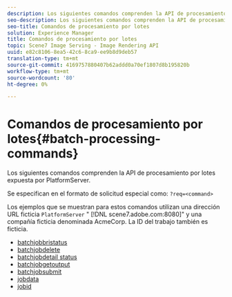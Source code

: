 ```yaml
---
description: Los siguientes comandos comprenden la API de procesamiento por lotes expuesta por PlatformServer.
seo-description: Los siguientes comandos comprenden la API de procesamiento por lotes expuesta por PlatformServer.
seo-title: Comandos de procesamiento por lotes
solution: Experience Manager
title: Comandos de procesamiento por lotes
topic: Scene7 Image Serving - Image Rendering API
uuid: e82c8106-8ea5-42c6-8ca9-ee9b8d9deb57
translation-type: tm+mt
source-git-commit: 4169757880407b62addd0a70ef1807d8b195820b
workflow-type: tm+mt
source-wordcount: '80'
ht-degree: 0%

---
```



# Comandos de procesamiento por lotes{#batch-processing-commands}

Los siguientes comandos comprenden la API de procesamiento por lotes expuesta por PlatformServer.

Se especifican en el formato de solicitud especial como: `?req=<command>`

Los ejemplos que se muestran para estos comandos utilizan una dirección URL ficticia `PlatformServer` &quot; [!DNL scene7.adobe.com:8080]&quot; y una compañía ficticia denominada AcmeCorp. La ID del trabajo también es ficticia.

* [batchjobbristatus](r-batchjobbriefstatus.md)
* [batchjobdelete](r-batchjobdelete.md)
* [batchjobdetail status](r-batchjobdetailedstatus.md)
* [batchjobgetoutput](r-batchjobgetoutput.md)
* [batchjobsubmit](r-batchjobsubmit.md)
* [jobdata](r-jobdata.md)
* [jobid](r-jobid.md)